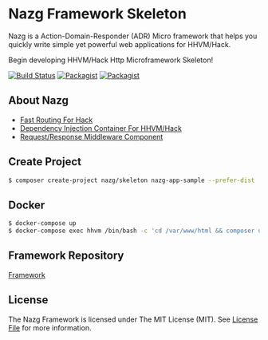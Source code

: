 # Nazg Framework Skeleton
Nazg is a Action-Domain-Responder (ADR) Micro framework that helps you quickly write simple yet powerful web applications for HHVM/Hack.

Begin developing HHVM/Hack Http Microframework Skeleton!

[![Build Status](http://img.shields.io/travis/nazg-hack/framework/master.svg?style=flat-square)](https://travis-ci.org/nazg-hack/framework)
[![Packagist](https://img.shields.io/packagist/dt/nazg/skeleton.svg?style=flat-square)](https://packagist.org/packages/nazg/skeleton)
[![Packagist](https://img.shields.io/packagist/v/nazg/skeleton.svg?style=flat-square)](https://packagist.org/packages/nazg/skeleton)

## About Nazg

 - [Fast Routing For Hack](https://github.com/hhvm/hack-router)
 - [Dependency Injection Container For HHVM/Hack](https://github.com/nazg-hack/glue)
 - [Request/Response Middleware Component](https://github.com/nazg-hack/heredity)

## Create Project

```bash
$ composer create-project nazg/skeleton nazg-app-sample --prefer-dist
```

## Docker

```bash
$ docker-compose up
$ docker-compose exec hhvm /bin/bash -c 'cd /var/www/html && composer update'
```

## Framework Repository

[Framework](https://github.com/ytake/nazg-framework)

## License
The Nazg Framework is licensed under The MIT License (MIT). See [License File](LICENSE) for more information.
